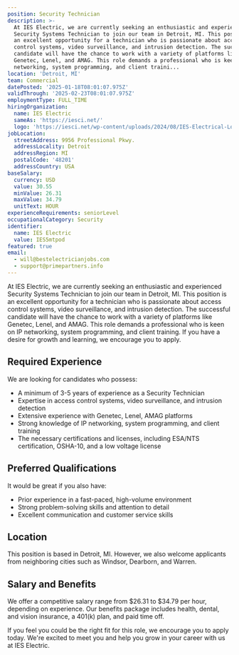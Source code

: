 ```yaml
---
position: Security Technician
description: >-
  At IES Electric, we are currently seeking an enthusiastic and experienced
  Security Systems Technician to join our team in Detroit, MI. This position is
  an excellent opportunity for a technician who is passionate about access
  control systems, video surveillance, and intrusion detection. The successful
  candidate will have the chance to work with a variety of platforms like
  Genetec, Lenel, and AMAG. This role demands a professional who is keen on IP
  networking, system programming, and client traini...
location: 'Detroit, MI'
team: Commercial
datePosted: '2025-01-18T08:01:07.975Z'
validThrough: '2025-02-23T08:01:07.975Z'
employmentType: FULL_TIME
hiringOrganization:
  name: IES Electric
  sameAs: 'https://iesci.net/'
  logo: 'https://iesci.net/wp-content/uploads/2024/08/IES-Electrical-Logo-color.png'
jobLocation:
  streetAddress: 9956 Professional Pkwy.
  addressLocality: Detroit
  addressRegion: MI
  postalCode: '48201'
  addressCountry: USA
baseSalary:
  currency: USD
  value: 30.55
  minValue: 26.31
  maxValue: 34.79
  unitText: HOUR
experienceRequirements: seniorLevel
occupationalCategory: Security
identifier:
  name: IES Electric
  value: IES5mtpod
featured: true
email:
  - will@bestelectricianjobs.com
  - support@primepartners.info
---
```




At IES Electric, we are currently seeking an enthusiastic and experienced Security Systems Technician to join our team in Detroit, MI. This position is an excellent opportunity for a technician who is passionate about access control systems, video surveillance, and intrusion detection. The successful candidate will have the chance to work with a variety of platforms like Genetec, Lenel, and AMAG. This role demands a professional who is keen on IP networking, system programming, and client training. If you have a desire for growth and learning, we encourage you to apply.

## Required Experience

We are looking for candidates who possess:

- A minimum of 3-5 years of experience as a Security Technician
- Expertise in access control systems, video surveillance, and intrusion detection
- Extensive experience with Genetec, Lenel, AMAG platforms
- Strong knowledge of IP networking, system programming, and client training
- The necessary certifications and licenses, including ESA/NTS certification, OSHA-10, and a low voltage license

## Preferred Qualifications

It would be great if you also have:

- Prior experience in a fast-paced, high-volume environment
- Strong problem-solving skills and attention to detail
- Excellent communication and customer service skills

## Location

This position is based in Detroit, MI. However, we also welcome applicants from neighboring cities such as Windsor, Dearborn, and Warren.

## Salary and Benefits

We offer a competitive salary range from $26.31 to $34.79 per hour, depending on experience. Our benefits package includes health, dental, and vision insurance, a 401(k) plan, and paid time off.

If you feel you could be the right fit for this role, we encourage you to apply today. We're excited to meet you and help you grow in your career with us at IES Electric.
